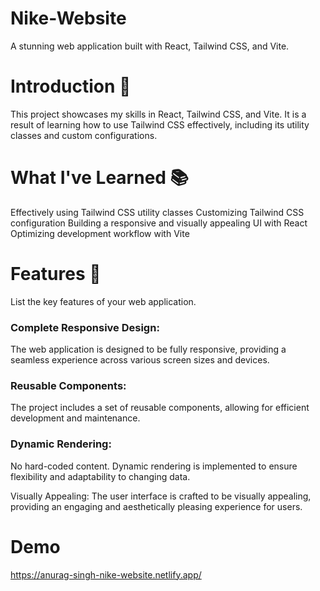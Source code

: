 # Nike-Website
A stunning web application built with React, Tailwind CSS, and Vite.

# Introduction 🚀
This project showcases my skills in React, Tailwind CSS, and Vite. It is a result of learning how to use Tailwind CSS effectively, including its utility classes and custom configurations.

# What I've Learned 📚
Effectively using Tailwind CSS utility classes
Customizing Tailwind CSS configuration
Building a responsive and visually appealing UI with React
Optimizing development workflow with Vite
# Features 🌟
List the key features of your web application.

### Complete Responsive Design:
The web application is designed to be fully responsive, providing a seamless experience across various screen sizes and devices.

### Reusable Components:
The project includes a set of reusable components, allowing for efficient development and maintenance.

### Dynamic Rendering:
No hard-coded content. Dynamic rendering is implemented to ensure flexibility and adaptability to changing data.

Visually Appealing: The user interface is crafted to be visually appealing, providing an engaging and aesthetically pleasing experience for users.

# Demo
https://anurag-singh-nike-website.netlify.app/
